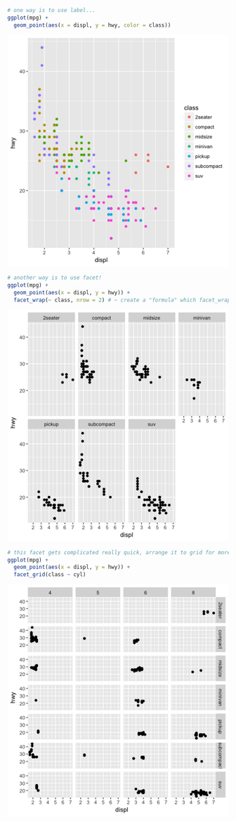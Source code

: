 ```R
# one way is to use label...
ggplot(mpg) +                         
  geom_point(aes(x = displ, y = hwy, color = class))
```

![code-1](facet1.png)

```R
# another way is to use facet!
ggplot(mpg) +                         
  geom_point(aes(x = displ, y = hwy)) +
  facet_wrap(~ class, nrow = 2) # ~ create a "formula" which facet_wrap requires
```

![code-2](facet2.png)

```R
# this facet gets complicated really quick, arrange it to grid for more than 1 class.
ggplot(mpg) +                         
  geom_point(aes(x = displ, y = hwy)) +
  facet_grid(class ~ cyl)
```

![code-3](facet3.png)